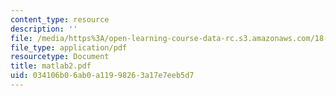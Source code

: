 ```yaml
---
content_type: resource
description: ''
file: /media/https%3A/open-learning-course-data-rc.s3.amazonaws.com/18-034-honors-differential-equations-spring-2004/034106b06ab0a11998263a17e7eeb5d7_matlab2.pdf
file_type: application/pdf
resourcetype: Document
title: matlab2.pdf
uid: 034106b0-6ab0-a119-9826-3a17e7eeb5d7
---
```

